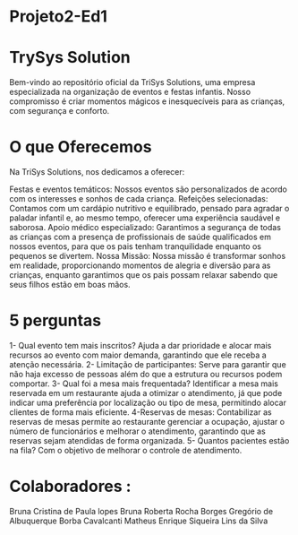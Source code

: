 # Projeto2-Ed1
# TrySys Solution
Bem-vindo ao repositório oficial da TriSys Solutions, uma empresa especializada na organização de eventos e festas infantis. Nosso compromisso é criar momentos mágicos e inesquecíveis para as crianças, com segurança e conforto.

# O que Oferecemos
Na TriSys Solutions, nos dedicamos a oferecer:

Festas e eventos temáticos: Nossos eventos são personalizados de acordo com os interesses e sonhos de cada criança.
Refeições selecionadas: Contamos com um cardápio nutritivo e equilibrado, pensado para agradar o paladar infantil e, ao mesmo tempo, oferecer uma experiência saudável e saborosa.
Apoio médico especializado: Garantimos a segurança de todas as crianças com a presença de profissionais de saúde qualificados em nossos eventos, para que os pais tenham tranquilidade enquanto os pequenos se divertem.
Nossa Missão:
Nossa missão é transformar sonhos em realidade, proporcionando momentos de alegria e diversão para as crianças, enquanto garantimos que os pais possam relaxar sabendo que seus filhos estão em boas mãos.

# 5 perguntas
1- Qual evento tem mais inscritos? Ajuda a dar prioridade e alocar mais recursos ao evento com maior demanda, garantindo que ele receba a atenção necessária.
2- Limitação de participantes: Serve para garantir que não haja excesso de pessoas além do que a estrutura ou recursos podem comportar.
3- Qual foi a mesa mais frequentada? Identificar a mesa mais reservada em um restaurante ajuda a otimizar o atendimento, já que pode indicar uma preferência por localização ou tipo de mesa, permitindo alocar clientes de forma mais eficiente.
4-Reservas de mesas: Contabilizar as reservas de mesas permite ao restaurante gerenciar a ocupação, ajustar o número de funcionários e melhorar o atendimento, garantindo que as reservas sejam atendidas de forma organizada.
5- Quantos pacientes estão na fila? Com o objetivo de melhorar o controle de atendimento.
# Colaboradores :
Bruna Cristina de Paula lopes
Bruna Roberta Rocha Borges
Gregório de Albuquerque Borba Cavalcanti
Matheus Enrique Siqueira Lins da Silva
